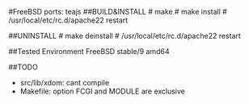 #FreeBSD ports: teajs
##BUILD&INSTALL
    # make
    # make install
    # /usr/local/etc/rc.d/apache22 restart

##UNINSTALL
    # make deinstall
    # /usr/local/etc/rc.d/apache22 restart

##Tested Environment
FreeBSD stable/9 amd64

##TODO
- src/lib/xdom: cant compile
- Makefile: option FCGI and MODULE are exclusive
